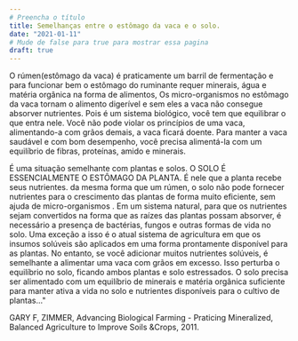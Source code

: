 ```yaml
---
# Preencha o título
title: Semelhanças entre o estômago da vaca e o solo.
date: "2021-01-11"
# Mude de false para true para mostrar essa pagina
draft: true
---
```


O rúmen(estômago da vaca) é praticamente um barril de fermentação e para funcionar bem o estômago do ruminante requer minerais, água e matéria orgânica na forma de alimentos, Os micro-organismos no estômago da vaca tornam o alimento digerível e sem eles a vaca não consegue absorver nutrientes. Pois é um sistema biológico, você tem que equilibrar o que entra nele. Você não pode violar os princípios de uma vaca, alimentando-a com grãos demais, a vaca ficará doente. Para manter a vaca saudável e com bom desempenho, você precisa alimentá-la com um equilíbrio de fibras, proteínas, amido e minerais.

É uma situação semelhante com plantas  e solos. O SOLO É ESSENCIALMENTE O ESTÔMAGO DA PLANTA. É nele que a planta recebe seus nutrientes. da mesma forma que um rúmen, o solo não pode fornecer nutrientes para o crescimento das plantas de forma muito eficiente, sem ajuda de micro-organismos . Em um sistema natural, para que os nutrientes sejam convertidos na forma que as raízes das plantas possam absorver, é necessário a presença de bactérias, fungos e outras formas de vida no solo. Uma exceção a isso é o atual sistema de agricultura em que os insumos solúveis são aplicados em uma forma prontamente disponível para as plantas. No entanto, se você adicionar muitos nutrientes solúveis, é semelhante  a alimentar uma vaca com grãos em excesso. Isso perturba o equilíbrio no solo, ficando ambos plantas e solo estressados. O solo precisa ser alimentado com um equilíbrio de minerais e matéria orgânica suficiente para manter ativa a vida no solo e nutrientes disponíveis para o cultivo de plantas..."

GARY F, ZIMMER, Advancing Biological Farming - Praticing Mineralized, Balanced Agriculture to Improve Soils &Crops, 2011.
